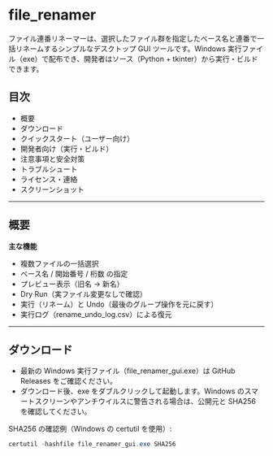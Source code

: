 # file_renamer

ファイル連番リネーマーは、選択したファイル群を指定したベース名と連番で一括リネームするシンプルなデスクトップ GUI ツールです。Windows 実行ファイル（exe）で配布でき、開発者はソース（Python + tkinter）から実行・ビルドできます。

## 目次
- 概要
- ダウンロード
- クイックスタート（ユーザー向け）
- 開発者向け（実行・ビルド）
- 注意事項と安全対策
- トラブルシュート
- ライセンス・連絡
- スクリーンショット

---

## 概要
**主な機能**
- 複数ファイルの一括選択
- ベース名 / 開始番号 / 桁数 の指定
- プレビュー表示（旧名 → 新名）
- Dry Run（実ファイル変更なしで確認）
- 実行（リネーム）と Undo（最後のグループ操作を元に戻す）
- 実行ログ（rename_undo_log.csv）による復元

---

## ダウンロード
- 最新の Windows 実行ファイル（file_renamer_gui.exe）は GitHub Releases をご確認ください。  
- ダウンロード後、exe をダブルクリックして起動します。Windows のスマートスクリーンやアンチウイルスに警告される場合は、公開元と SHA256 を確認してください。

SHA256 の確認例（Windows の certutil を使用）:
```powershell
certutil -hashfile file_renamer_gui.exe SHA256

